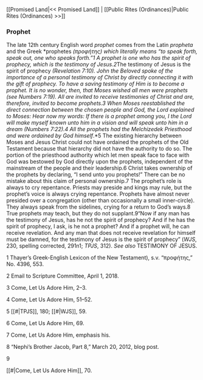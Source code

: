 [[Promised Land|<< Promised Land]]  |  [[Public Rites (Ordinances)|Public Rites (Ordinances) >>]]

### Prophet
The late 12th century English word *prophet* comes from the Latin *propheta* and the Greek *prophetes *(προφήτης) which literally means “to speak forth, speak out, one who speaks forth.”1 A prophet is one who has the spirit of prophecy, which is the testimony of Jesus.2*The testimony of Jesus is the spirit of prophecy *(Revelation 7:10). John the Beloved spoke of the importance of a personal testimony of Christ by directly connecting it with the gift of prophecy. To have a saving testimony of Him is to become a prophet. It is no wonder, then, that Moses wished all men were prophets (*see* Numbers 7:19). All are invited to receive testimonies of Christ and are, therefore, invited to become prophets.3 When Moses reestablished the direct connection between the chosen people and God, the Lord explained to Moses: *Hear now my words: If there is a prophet among you, I the Lord will make myself known unto him in a vision and will speak unto him in a dream* (Numbers 7:22).4 All the prophets had the Melchizedek Priesthood and were ordained by God himself*.*5 The existing hierarchy between Moses and Jesus Christ could not have ordained the prophets of the Old Testament because that hierarchy did not have the authority to do so. The portion of the priesthood authority which let men speak face to face with God was bestowed by God directly upon the prophets, independent of the mainstream of the people and their leadership.6 Christ takes ownership of the prophets by declaring, “I send unto you prophets!” There can be no mistake about this claim of personal ownership.7 The prophet’s role is always to cry repentance. Priests may preside and kings may rule, but the prophet’s voice is always crying repentance. Prophets have almost never presided over a congregation (other than occasionally a small inner-circle). They always speak from the sidelines, crying for a return to God’s ways.8 True prophets may teach, but they do not supplant.9“Now if any man has the testimony of Jesus, has he not the spirit of prophecy? And if he has the spirit of prophecy, I ask, is he not a prophet? And if a prophet will, he can receive revelation. And any man that does not receive revelation for himself must be damned, for the testimony of Jesus is the spirit of prophecy” (*WJS*, 230, spelling corrected, 291n1; *TPJS*, 312). *See also* TESTIMONY OF JESUS.



1 Thayer’s Greek-English Lexicon of the New Testament), s.v. “προφήτης,” No. 4396, 553.


2 Email to Scripture Committee, April 1, 2018.


3 Come, Let Us Adore Him, 2–3.


4 Come, Let Us Adore Him, 51–52.


5
[[#|TPJS]], 180; [[#|WJS]], 59.


6 Come, Let Us Adore Him, 69.


7 Come, Let Us Adore Him, emphasis his.


8 “Nephi’s Brother Jacob, Part 8,” March 20, 2012, blog post.


9

[[#|Come, Let Us Adore Him]], 70.